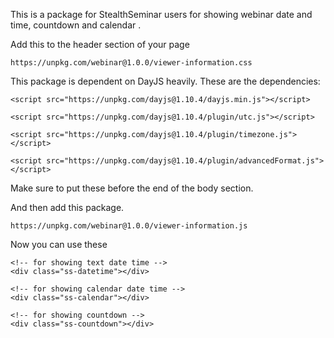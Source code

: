 This is a package for StealthSeminar users for showing webinar date and time, countdown and calendar .

Add this to the header section of your page

```
https://unpkg.com/webinar@1.0.0/viewer-information.css
```

This package is dependent on DayJS heavily. These are the dependencies:

```
<script src="https://unpkg.com/dayjs@1.10.4/dayjs.min.js"></script>

<script src="https://unpkg.com/dayjs@1.10.4/plugin/utc.js"></script>

<script src="https://unpkg.com/dayjs@1.10.4/plugin/timezone.js"></script>

<script src="https://unpkg.com/dayjs@1.10.4/plugin/advancedFormat.js"></script>
```

Make sure to put these before the end of the body section.

And then add this package.

```
https://unpkg.com/webinar@1.0.0/viewer-information.js
```

Now you can use these
```
<!-- for showing text date time -->
<div class="ss-datetime"></div>

<!-- for showing calendar date time -->
<div class="ss-calendar"></div>

<!-- for showing countdown -->
<div class="ss-countdown"></div>
```
